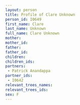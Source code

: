 ```yaml
---
layout: person
title: Profile of Clare Unknown
person_id: I0649
first_name: Clare
last_name: Unknown
full_name: Clare Unknown
mother: 
mother_id: 
father: 
father_id: 
children:
children_ids:
partners:
 - Patrick Anandappa
partner_ids:
 - I0642
relevant_trees_names:
relevant_trees_ids:
sex: F
---
```


